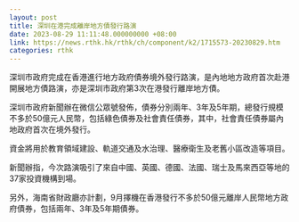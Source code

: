 ```yaml
---
layout: post
title: 深圳在港完成離岸地方債發行路演
date: 2023-08-29 11:11:48.000000000 +08:00
link: https://news.rthk.hk/rthk/ch/component/k2/1715573-20230829.htm
categories: rthk
---
```


深圳市政府完成在香港進行地方政府債券境外發行路演，是內地地方政府首次赴港開展地方債路演，亦是深圳市政府第3次在港發行離岸地方債。

深圳市政府新聞辦在微信公眾號發佈，債券分別兩年、3年及5年期，總發行規模不多於50億元人民幣，包括綠色債券及社會責任債券，其中，社會責任債券屬內地政府首次在境外發行。

資金將用於教育領域建設、軌道交通及水治理、醫療衛生及老舊小區改造等項目。

新聞辦指，今次路演吸引了來自中國、英國、德國、法國、瑞士及馬來西亞等地的37家投資機構到場。

另外，海南省財政廳亦計劃，9月擇機在香港發行不多於50億元離岸人民幣地方政府債券，包括兩年、3年及5年期債券。
